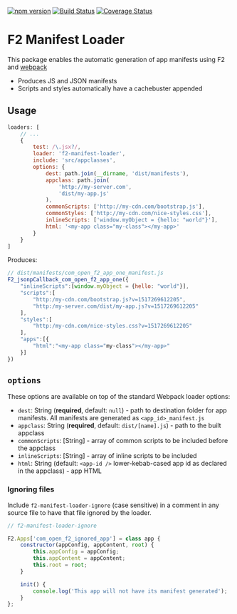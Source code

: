 [![npm version](https://badge.fury.io/js/f2-manifest-loader.svg)](https://badge.fury.io/js/f2-manifest-loader) [![Build Status](https://travis-ci.org/markitondemand/f2-manifest-loader.svg?branch=master)](https://travis-ci.org/markitondemand/f2-manifest-loader) [![Coverage Status](https://coveralls.io/repos/github/markitondemand/f2-manifest-loader/badge.svg?branch=master)](https://coveralls.io/github/markitondemand/f2-manifest-loader?branch=master)

# F2 Manifest Loader

This package enables the automatic generation of app manifests using F2 and [webpack](https://github.com/webpack/webpack)

* Produces JS and JSON manifests 
* Scripts and styles automatically have a cachebuster appended

## Usage

```javascript
loaders: [
    // ...
    {
        test: /\.jsx?/,
        loader: 'f2-manifest-loader',
        include: 'src/appclasses',
        options: {
            dest: path.join(__dirname, 'dist/manifests'),
            appclass: path.join(
                'http://my-server.com', 
                'dist/my-app.js'
            ),
            commonScripts: ['http://my-cdn.com/bootstrap.js'],
            commonStyles: ['http://my-cdn.com/nice-styles.css'],
            inlineScripts: ['window.myObject = {hello: "world"}'],
            html: '<my-app class="my-class"></my-app>'
        }
    }
]
```

Produces:

```javascript
// dist/manifests/com_open_f2_app_one_manifest.js
F2_jsonpCallback_com_open_f2_app_one({
    "inlineScripts":[window.myObject = {hello: "world"}],
    "scripts":[
        "http:/my-cdn.com/bootstrap.js?v=1517269612205",
        "http:/my-server.com/dist/my-app.js?v=1517269612205"
    ],
    "styles":[
        "http:/my-cdn.com/nice-styles.css?v=1517269612205"
    ],
    "apps":[{
        "html":"<my-app class="my-class"></my-app>"
    }]
})
```

## `options`

These options are available on top of the standard Webpack loader options:

* `dest`: String (**required**, default: `null`) - path to destination folder for app manifests. All manifests are generated as `<app_id>_manifest.js`
* `appclass`: String (**required**, default: `dist/[name].js`) - path to the built appclass
* `commonScripts`: [String] - array of common scripts to be included before the appclass
* `inlineScripts`: [String] - array of inline scripts to be included
* `html`: String (default: `<app-id />` lower-kebab-cased app id as declared in the appclass) - app HTML

### Ignoring files

Include `f2-manifest-loader-ignore` (case sensitive) in a comment in any source file to have that file ignored by the loader.

```javascript
// f2-manifest-loader-ignore

F2.Apps['com_open_f2_ignored_app'] = class app {
    constructor(appConfig, appContent, root) {
        this.appConfig = appConfig;
        this.appContent = appContent;
        this.root = root;
    }

    init() {
        console.log('This app will not have its manifest generated');
    }
};
```
